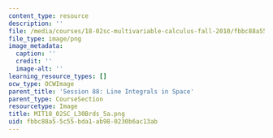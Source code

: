 ```yaml
---
content_type: resource
description: ''
file: /media/courses/18-02sc-multivariable-calculus-fall-2010/fbbc88a55c55bda1ab980230b6ac13ab_MIT18_02SC_L30Brds_5a.png
file_type: image/png
image_metadata:
  caption: ''
  credit: ''
  image-alt: ''
learning_resource_types: []
ocw_type: OCWImage
parent_title: 'Session 88: Line Integrals in Space'
parent_type: CourseSection
resourcetype: Image
title: MIT18_02SC_L30Brds_5a.png
uid: fbbc88a5-5c55-bda1-ab98-0230b6ac13ab
---
```

